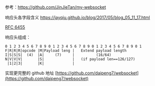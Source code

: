 参考：https://github.com/JinJieTan/my-websocket

响应头各字段含义 https://jayqiu.github.io/blog/2017/05/blog_05_11_17.html

[RFC 6455](https://datatracker.ietf.org/doc/html/rfc6455)

响应头组成：
```
0 1 2 3 4 5 6 7 8 9 0 1 2 3 4 5 6 7 8 9 0 1 2 3 4 5 6 7 8 9 0 1
F|R|R|R|opcode |M|Payload leng |   Extend payload length
I|S|S|S|  (4)  |A|     (7)     |          (16/64)
N|V|V|V|       |S|             |   (if payload len==126/127)
 |1|2|3|       |K|             |
```

实现更完整的 github 地址 [https://github.com/daipeng7/websocket](https://github.com/daipeng7/websocket)